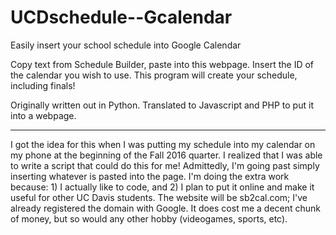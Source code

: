 # UCDschedule--Gcalendar
Easily insert your school schedule into Google Calendar

Copy text from Schedule Builder, paste into this webpage. Insert the ID of the calendar you wish to use.
This program will create your schedule, including finals!

Originally written out in Python. Translated to Javascript and PHP to put it into a webpage.

--------------------------------------------------------------------------------------------

I got the idea for this when I was putting my schedule into my calendar on my phone at the beginning of the Fall 2016 quarter.
I realized that I was able to write a script that could do this for me! Admittedly, I'm going past simply inserting whatever is pasted into the page. 
I'm doing the extra work because: 1) I actually like to code, and 2) I plan to put it online and make it useful for other UC Davis students.
The website will be sb2cal.com; I've already registered the domain with Google. It does cost me a decent chunk of money, but so would any other hobby (videogames, sports, etc). 
